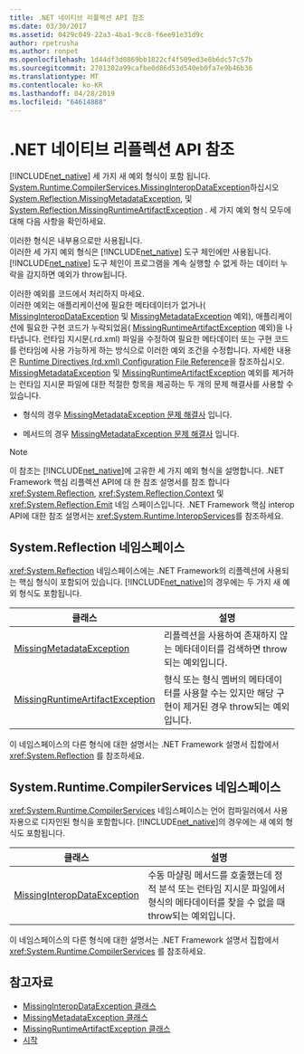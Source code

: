 ```yaml
---
title: .NET 네이티브 리플렉션 API 참조
ms.date: 03/30/2017
ms.assetid: 0429c049-22a3-4ba1-9cc8-f6ee91e31d9c
author: rpetrusha
ms.author: ronpet
ms.openlocfilehash: 1d44df3d0869bb1822cf4f509ed3e8b6dc57c57b
ms.sourcegitcommit: 2701302a99cafbe0d86d53d540eb0fa7e9b46b36
ms.translationtype: MT
ms.contentlocale: ko-KR
ms.lasthandoff: 04/28/2019
ms.locfileid: "64614888"
---
```

# <a name="net-native-reflection-api-reference"></a>.NET 네이티브 리플렉션 API 참조
[!INCLUDE[net_native](../../../includes/net-native-md.md)] 세 가지 새 예외 형식이 포함 됩니다. [System.Runtime.CompilerServices.MissingInteropDataException](../../../docs/framework/net-native/missinginteropdataexception-class-net-native.md)하십시오 [System.Reflection.MissingMetadataException](../../../docs/framework/net-native/missingmetadataexception-class-net-native.md), 및 [System.Reflection.MissingRuntimeArtifactException](../../../docs/framework/net-native/missingruntimeartifactexception-class-net-native.md) . 세 가지 예외 형식 모두에 대해 다음 사항을 확인하세요.  
  
 이러한 형식은 내부용으로만 사용됩니다.  
 이러한 세 가지 예외 형식은 [!INCLUDE[net_native](../../../includes/net-native-md.md)] 도구 체인에만 사용됩니다. [!INCLUDE[net_native](../../../includes/net-native-md.md)] 도구 체인이 프로그램을 계속 실행할 수 없게 하는 데이터 누락을 감지하면 예외가 throw됩니다.  
  
 이러한 예외를 코드에서 처리하지 마세요.  
 이러한 예외는 애플리케이션에 필요한 메타데이터가 없거나( [MissingInteropDataException](../../../docs/framework/net-native/missinginteropdataexception-class-net-native.md) 및 [MissingMetadataException](../../../docs/framework/net-native/missingmetadataexception-class-net-native.md) 예외), 애플리케이션에 필요한 구현 코드가 누락되었음( [MissingRuntimeArtifactException](../../../docs/framework/net-native/missingruntimeartifactexception-class-net-native.md) 예외)을 나타냅니다. 런타임 지시문(.rd.xml) 파일을 수정하여 필요한 메타데이터 또는 구현 코드를 런타임에 사용 가능하게 하는 방식으로 이러한 예외 조건을 수정합니다. 자세한 내용은 [Runtime Directives (rd.xml) Configuration File Reference](../../../docs/framework/net-native/runtime-directives-rd-xml-configuration-file-reference.md)을 참조하십시오. [MissingMetadataException](../../../docs/framework/net-native/missingmetadataexception-class-net-native.md) 및 [MissingRuntimeArtifactException](../../../docs/framework/net-native/missingruntimeartifactexception-class-net-native.md) 예외를 제거하는 런타임 지시문 파일에 대한 적절한 항목을 제공하는 두 개의 문제 해결사를 사용할 수 있습니다.  
  
- 형식의 경우 [MissingMetadataException 문제 해결사](https://dotnet.github.io/native/troubleshooter/type.html) 입니다.  
  
- 메서드의 경우 [MissingMetadataException 문제 해결사](https://dotnet.github.io/native/troubleshooter/method.html) 입니다.  
  
> [!NOTE]
>  이 참조는 [!INCLUDE[net_native](../../../includes/net-native-md.md)]에 고유한 세 가지 예외 형식을 설명합니다. .NET Framework 핵심 리플렉션 API에 대 한 참조 설명서를 참조 합니다 <xref:System.Reflection>, <xref:System.Reflection.Context> 및 <xref:System.Reflection.Emit> 네임 스페이스입니다. .NET Framework 핵심 interop API에 대한 참조 설명서는 <xref:System.Runtime.InteropServices>를 참조하세요.  
  
## <a name="systemreflection-namespace"></a>System.Reflection 네임스페이스  
 <xref:System.Reflection> 네임스페이스에는 .NET Framework의 리플렉션에 사용되는 핵심 형식이 포함되어 있습니다. [!INCLUDE[net_native](../../../includes/net-native-md.md)]의 경우에는 두 가지 새 예외 형식도 포함됩니다.  
  
|클래스|설명|  
|-----------|-----------------|  
|[MissingMetadataException](../../../docs/framework/net-native/missingmetadataexception-class-net-native.md)|리플렉션을 사용하여 존재하지 않는 메타데이터를 검색하면 throw되는 예외입니다.|  
|[MissingRuntimeArtifactException](../../../docs/framework/net-native/missingruntimeartifactexception-class-net-native.md)|형식 또는 형식 멤버의 메타데이터를 사용할 수는 있지만 해당 구현이 제거된 경우 throw되는 예외입니다.|  
  
 이 네임스페이스의 다른 형식에 대한 설명서는 .NET Framework 설명서 집합에서 <xref:System.Reflection> 를 참조하세요.  
  
## <a name="systemruntimecompilerservices-namespace"></a>System.Runtime.CompilerServices 네임스페이스  
 <xref:System.Runtime.CompilerServices> 네임스페이스는 언어 컴파일러에서 사용자용으로 디자인된 형식을 포함합니다. [!INCLUDE[net_native](../../../includes/net-native-md.md)]의 경우에는 새 예외 형식도 포함됩니다.  
  
|클래스|설명|  
|-----------|-----------------|  
|[MissingInteropDataException](../../../docs/framework/net-native/missinginteropdataexception-class-net-native.md)|수동 마샬링 메서드를 호출했는데 정적 분석 또는 런타임 지시문 파일에서 형식의 메타데이터를 찾을 수 없을 때 throw되는 예외입니다.|  
  
 이 네임스페이스의 다른 형식에 대한 설명서는 .NET Framework 설명서 집합에서 <xref:System.Runtime.CompilerServices> 를 참조하세요.  
  
## <a name="see-also"></a>참고자료

- [MissingInteropDataException 클래스](../../../docs/framework/net-native/missinginteropdataexception-class-net-native.md)
- [MissingMetadataException 클래스](../../../docs/framework/net-native/missingmetadataexception-class-net-native.md)
- [MissingRuntimeArtifactException 클래스](../../../docs/framework/net-native/missingruntimeartifactexception-class-net-native.md)
- [시작](../../../docs/framework/net-native/getting-started-with-net-native.md)
